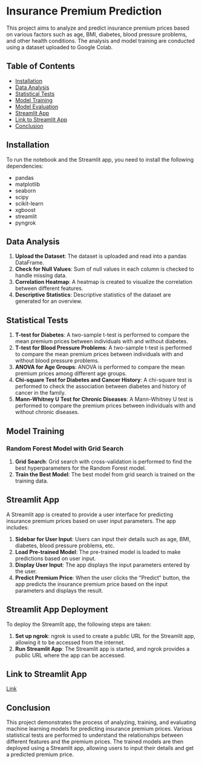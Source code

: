 # Insurance Premium Prediction  
  
This project aims to analyze and predict insurance premium prices based on various factors such as age, BMI, diabetes, blood pressure problems, and other health conditions. The analysis and model training are conducted using a dataset uploaded to Google Colab.  
  
## Table of Contents  
- [Installation](#installation)  
- [Data Analysis](#data-analysis)  
- [Statistical Tests](#statistical-tests)  
- [Model Training](#model-training)  
- [Model Evaluation](#model-evaluation)  
- [Streamlit App](#streamlit-app)  
- [Link to Streamlit App](#link-to-streamlit-app)  
- [Conclusion](#conclusion)  

  
## Installation  
  
To run the notebook and the Streamlit app, you need to install the following dependencies:  
  
- pandas  
- matplotlib  
- seaborn  
- scipy  
- scikit-learn  
- xgboost  
- streamlit  
- pyngrok  
  
## Data Analysis  
  
1. **Upload the Dataset**: The dataset is uploaded and read into a pandas DataFrame.  
2. **Check for Null Values**: Sum of null values in each column is checked to handle missing data.  
3. **Correlation Heatmap**: A heatmap is created to visualize the correlation between different features.  
4. **Descriptive Statistics**: Descriptive statistics of the dataset are generated for an overview.  
  
## Statistical Tests  
  
1. **T-test for Diabetes**: A two-sample t-test is performed to compare the mean premium prices between individuals with and without diabetes.  
2. **T-test for Blood Pressure Problems**: A two-sample t-test is performed to compare the mean premium prices between individuals with and without blood pressure problems.  
3. **ANOVA for Age Groups**: ANOVA is performed to compare the mean premium prices among different age groups.  
4. **Chi-square Test for Diabetes and Cancer History**: A chi-square test is performed to check the association between diabetes and history of cancer in the family.  
5. **Mann-Whitney U Test for Chronic Diseases**: A Mann-Whitney U test is performed to compare the premium prices between individuals with and without chronic diseases.  
  
## Model Training  
  
### Random Forest Model with Grid Search  
  
1. **Grid Search**: Grid search with cross-validation is performed to find the best hyperparameters for the Random Forest model.  
2. **Train the Best Model**: The best model from grid search is trained on the training data.  
  
## Streamlit App  
  
A Streamlit app is created to provide a user interface for predicting insurance premium prices based on user input parameters. The app includes:  
  
1. **Sidebar for User Input**: Users can input their details such as age, BMI, diabetes, blood pressure problems, etc.  
2. **Load Pre-trained Model**: The pre-trained model is loaded to make predictions based on user input.  
3. **Display User Input**: The app displays the input parameters entered by the user.  
4. **Predict Premium Price**: When the user clicks the "Predict" button, the app predicts the insurance premium price based on the input parameters and displays the result.  
  
## Streamlit App Deployment  
  
To deploy the Streamlit app, the following steps are taken:  
  
1. **Set up ngrok**: ngrok is used to create a public URL for the Streamlit app, allowing it to be accessed from the internet.  
2. **Run Streamlit App**: The Streamlit app is started, and ngrok provides a public URL where the app can be accessed.  
  
## Link to Streamlit App  
  
[Link](https://929c-34-32-163-65.ngrok-free.app/) 
  
## Conclusion  
  
This project demonstrates the process of analyzing, training, and evaluating machine learning models for predicting insurance premium prices. Various statistical tests are performed to understand the relationships between different features and the premium prices. The trained models are then deployed using a Streamlit app, allowing users to input their details and get a predicted premium price.  
